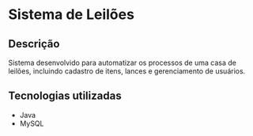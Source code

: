 # Sistema de Leilões

## Descrição
Sistema desenvolvido para automatizar os processos de uma casa de leilões, incluindo cadastro de itens, lances e gerenciamento de usuários.

## Tecnologias utilizadas
- Java
- MySQL

